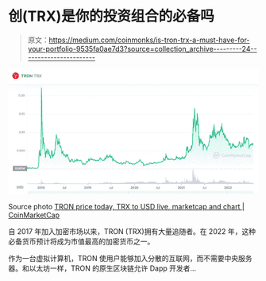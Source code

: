# 创(TRX)是你的投资组合的必备吗

> 原文：<https://medium.com/coinmonks/is-tron-trx-a-must-have-for-your-portfolio-9535fa0ae7d3?source=collection_archive---------24----------------------->

![](img/5d329cf046d7979687e299a0870af98b.png)

Source photo [TRON price today, TRX to USD live, marketcap and chart | CoinMarketCap](https://coinmarketcap.com/currencies/tron/)

自 2017 年加入加密市场以来，TRON (TRX)拥有大量追随者。在 2022 年，这种必备货币预计将成为市值最高的加密货币之一。

作为一台虚拟计算机，TRON 使用户能够加入分散的互联网，而不需要中央服务器。和以太坊一样，TRON 的原生区块链允许 Dapp 开发者…